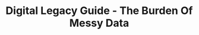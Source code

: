---
title: Digital Legacy Guide - The Burden Of Messy Data
layout: "stepbystep_centred_text"
permalink: "/DigitalLegacyGuide/TheBurdenOfMessyData/"
---